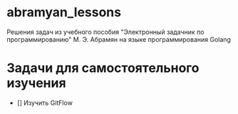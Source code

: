 # abramyan_lessons
Решения задач из учебного пособия "Электронный задачник по программированию" М. Э. Абрамян на языке программирования Golang

# Задачи для самостоятельного изучения
- [] Изучить GitFlow